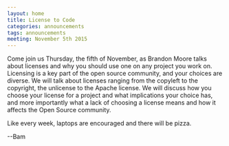 ```yaml
---
layout: home
title: License to Code
categories: announcements
tags: announcements
meeting: November 5th 2015
---
```


Come join us Thursday, the fifth of November, as Brandon Moore talks about licenses and why you should use one on any project you work on. Licensing is a key part of the open source community, and your choices are diverse. We will talk about licenses ranging from the copyleft to the copyright, the unlicense to the Apache license. We will discuss how you choose your license for a project and what implications your choice has, and more importantly what a lack of choosing a license means and how it affects the Open Source community.

Like every week, laptops are encouraged and there will be pizza.

--Bam
